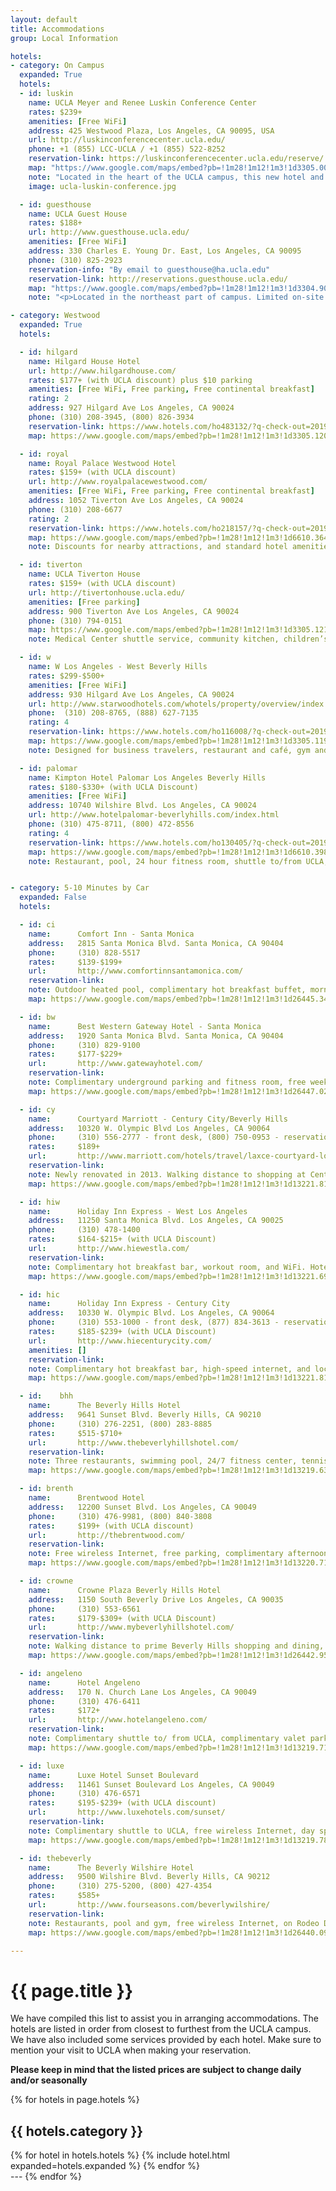 ```yaml
---
layout: default
title: Accommodations
group: Local Information

hotels:
- category: On Campus
  expanded: True
  hotels:
  - id: luskin
    name: UCLA Meyer and Renee Luskin Conference Center
    rates: $239+
    amenities: [Free WiFi]
    address: 425 Westwood Plaza, Los Angeles, CA 90095, USA
    url: http://luskinconferencecenter.ucla.edu/
    phone: +1 (855) LCC-UCLA / +1 (855) 522-8252
    reservation-link: https://luskinconferencecenter.ucla.edu/reserve/
    map: "https://www.google.com/maps/embed?pb=!1m28!1m12!1m3!1d3305.0031903347244!2d-118.44719493474814!3d34.06943247427142!2m3!1f0!2f0!3f0!3m2!1i1024!2i768!4f13.1!4m13!3e2!4m5!1s0x80c2bc8602a90341%3A0xd73874d4f138751a!2sUCLA+Meyer+and+Renee+Luskin+Conference+Center%2C+Westwood+Plaza%2C+Los+Angeles%2C+CA!3m2!1d34.069179!2d-118.445718!4m5!1s0x80c2bc88bcefb20f%3A0xc622b89fcd2f5d21!2sEngineering+VI%2C+Westwood+Plaza%2C+Los+Angeles%2C+CA+90095!3m2!1d34.0696771!2d-118.4442945!5e0!3m2!1sen!2sus!4v1522597689735"
    note: "Located in the heart of the UCLA campus, this new hotel and conference center opened its doors in August, 2016. Offering stunning accommodations, full restaurant, bar, and fitness facilities, the Luskin Conference Center is the ideal place to stay."
    image: ucla-luskin-conference.jpg

  - id: guesthouse
    name: UCLA Guest House
    rates: $188+
    url: http://www.guesthouse.ucla.edu/
    amenities: [Free WiFi]
    address: 330 Charles E. Young Dr. East, Los Angeles, CA 90095
    phone: (310) 825-2923
    reservation-info: "By email to guesthouse@ha.ucla.edu"
    reservation-link: http://reservations.guesthouse.ucla.edu/
    map: "https://www.google.com/maps/embed?pb=!1m28!1m12!1m3!1d3304.9045260176913!2d-118.44386193474791!3d34.07196162413799!2m3!1f0!2f0!3f0!3m2!1i1024!2i768!4f13.1!4m13!3e2!4m5!1s0x80c2bc621af2345b%3A0x4f9b874365001718!2sUCLA+Guest+House%2C+Charles+E+Young+Drive+East%2C+Los+Angeles%2C+CA!3m2!1d34.0745182!2d-118.4385016!4m5!1s0x80c2bc88bcefb20f%3A0xc622b89fcd2f5d21!2sEngineering+VI%2C+Westwood+Plaza%2C+Los+Angeles%2C+CA+90095!3m2!1d34.0696771!2d-118.4442945!5e0!3m2!1sen!2sus!4v1522597720594"
    note: "<p>Located in the northeast part of campus. Limited on-site parking, laundry facility, free wireless Internet, free campus shuttle, free medical center shuttle, and standard hotel amenities.</p>"

- category: Westwood
  expanded: True
  hotels:

  - id: hilgard
    name: Hilgard House Hotel
    url: http://www.hilgardhouse.com/
    rates: $177+ (with UCLA discount) plus $10 parking
    amenities: [Free WiFi, Free parking, Free continental breakfast]
    rating: 2
    address: 927 Hilgard Ave Los Angeles, CA 90024
    phone: (310) 208-3945, (800) 826-3934
    reservation-link: https://www.hotels.com/ho483132/?q-check-out=2019-03-10&q-check-in=2019-03-06
    map: https://www.google.com/maps/embed?pb=!1m28!1m12!1m3!1d3305.1204076479407!2d-118.44535033474818!3d34.06642752442976!2m3!1f0!2f0!3f0!3m2!1i1024!2i768!4f13.1!4m13!3e2!4m5!1s0x80c2bc80c29ca7d3%3A0xd27a73d540e52357!2sHilgard+House+Hotel+%26+Suites%2C+927+Hilgard+Ave%2C+Los+Angeles%2C+CA+90024!3m2!1d34.0631863!2d-118.4415976!4m5!1s0x80c2bc88bcefb20f%3A0xc622b89fcd2f5d21!2sEngineering+VI%2C+Westwood+Plaza%2C+Los+Angeles%2C+CA+90095!3m2!1d34.0696771!2d-118.4442945!5e0!3m2!1sen!2sus!4v1522599295162

  - id: royal
    name: Royal Palace Westwood Hotel
    rates: $159+ (with UCLA discount)
    url: http://www.royalpalacewestwood.com/
    amenities: [Free WiFi, Free parking, Free continental breakfast]
    address: 1052 Tiverton Ave Los Angeles, CA 90024
    phone: (310) 208-6677
    rating: 2
    reservation-link: https://www.hotels.com/ho218157/?q-check-out=2019-03-10&q-check-in=2019-03-06
    map: https://www.google.com/maps/embed?pb=!1m28!1m12!1m3!1d6610.364971745223!2d-118.4475699738806!3d34.06483601024111!2m3!1f0!2f0!3f0!3m2!1i1024!2i768!4f13.1!4m13!3e2!4m5!1s0x80c2bc81b6b5a8df%3A0x450a9efde8ecc81d!2sRoyal+Palace+Westwood+Hotel%2C+1052+Tiverton+Ave%2C+Los+Angeles%2C+CA+90024!3m2!1d34.0606338!2d-118.4429579!4m5!1s0x80c2bc88bcefb20f%3A0xc622b89fcd2f5d21!2sEngineering+VI%2C+Westwood+Plaza%2C+Los+Angeles%2C+CA+90095!3m2!1d34.0696771!2d-118.4442945!5e0!3m2!1sen!2sus!4v1522599313928
    note: Discounts for nearby attractions, and standard hotel amenities

  - id: tiverton
    name: UCLA Tiverton House
    rates: $159+ (with UCLA discount)
    url: http://tivertonhouse.ucla.edu/
    amenities: [Free parking]
    address: 900 Tiverton Ave Los Angeles, CA 90024
    phone: (310) 794-0151
    map: https://www.google.com/maps/embed?pb=!1m28!1m12!1m3!1d3305.121901598514!2d-118.44588323474811!3d34.06638922443189!2m3!1f0!2f0!3f0!3m2!1i1024!2i768!4f13.1!4m13!3e2!4m5!1s0x80c2bc8160e49741%3A0x984c8384256deae8!2sUCLA+Tiverton+House%2C+900+Tiverton+Ave%2C+Los+Angeles%2C+CA+90095!3m2!1d34.063092499999996!2d-118.4421359!4m5!1s0x80c2bc88bcefb20f%3A0xc622b89fcd2f5d21!2sEngineering+VI%2C+Westwood+Plaza%2C+Los+Angeles%2C+CA+90095!3m2!1d34.0696771!2d-118.4442945!5e0!3m2!1sen!2sus!4v1522599336646
    note: Medical Center shuttle service, community kitchen, children’s recreation room, fitness center, business center, guest library, wireless Internet in lounges, laundry room, and standard hotel amenities.

  - id: w
    name: W Los Angeles - West Beverly Hills
    rates: $299-$500+
    amenities: [Free WiFi]
    address: 930 Hilgard Ave Los Angeles, CA 90024
    url: http://www.starwoodhotels.com/whotels/property/overview/index.html?propertyID=97518
    phone:  (310) 208-8765, (888) 627-7135
    rating: 4
    reservation-link: https://www.hotels.com/ho116008/?q-check-out=2019-03-10&q-check-in=2019-03-06
    map: https://www.google.com/maps/embed?pb=!1m28!1m12!1m3!1d3305.11985375466!2d-118.44527698474815!3d34.066441724429076!2m3!1f0!2f0!3f0!3m2!1i1024!2i768!4f13.1!4m13!3e2!4m5!1s0x80c2bc80951ef67d%3A0x43cd0ec4e1582890!2sW+Los+Angeles+-+West+Beverly+Hills%2C+930+Hilgard+Ave%2C+Los+Angeles%2C+CA+90024!3m2!1d34.0631975!2d-118.44092339999999!4m5!1s0x80c2bc88bcefb20f%3A0xc622b89fcd2f5d21!2sEngineering+VI%2C+Westwood+Plaza%2C+Los+Angeles%2C+CA+90095!3m2!1d34.0696771!2d-118.4442945!5e0!3m2!1sen!2sus!4v1522599358108
    note: Designed for business travelers, restaurant and café, gym and pool, pet-friendly, spa services, and standard hotel amenities.

  - id: palomar
    name: Kimpton Hotel Palomar Los Angeles Beverly Hills
    rates: $180-$330+ (with UCLA Discount)
    amenities: [Free WiFi]
    address: 10740 Wilshire Blvd. Los Angeles, CA 90024
    url: http://www.hotelpalomar-beverlyhills.com/index.html
    phone: (310) 475-8711, (800) 472-8556
    rating: 4
    reservation-link: https://www.hotels.com/ho130405/?q-check-out=2019-03-10&q-check-in=2019-03-06
    map: https://www.google.com/maps/embed?pb=!1m28!1m12!1m3!1d6610.398238890218!2d-118.44573527388076!3d34.064409560286386!2m3!1f0!2f0!3f0!3m2!1i1024!2i768!4f13.1!4m13!3e2!4m5!1s0x80c2bc7f881104d7%3A0x234209e088bcad31!2sKimpton+Hotel+Palomar+Los+Angeles+Beverly+Hills%2C+10740+Wilshire+Blvd%2C+Los+Angeles%2C+CA+90024!3m2!1d34.060038899999995!2d-118.4374007!4m5!1s0x80c2bc88bcefb20f%3A0xc622b89fcd2f5d21!2sEngineering+VI%2C+Westwood+Plaza%2C+Los+Angeles%2C+CA+90095!3m2!1d34.0696771!2d-118.4442945!5e0!3m2!1sen!2sus!4v1522599387774
    note: Restaurant, pool, 24 hour fitness room, shuttle to/from UCLA, pet-friendly, free wireless Internet, day-care center for kids, same day laundry/dry-cleaning service, and standard hotel amenities. Exclusive AAA member discounts.


- category: 5-10 Minutes by Car
  expanded: False
  hotels:

  - id: ci
    name:      Comfort Inn - Santa Monica
    address:   2815 Santa Monica Blvd. Santa Monica, CA 90404
    phone:     (310) 828-5517
    rates:     $139-$199+
    url:       http://www.comfortinnsantamonica.com/
    reservation-link:
    note: Outdoor heated pool, complimentary hot breakfast buffet, morning paper, and convenient in-room amenities. Hotel is located three miles from UCLA.
    map: https://www.google.com/maps/embed?pb=!1m28!1m12!1m3!1d26445.342798292157!2d-118.47649835077317!3d34.05239036552008!2m3!1f0!2f0!3f0!3m2!1i1024!2i768!4f13.1!4m13!3e0!4m5!1s0x80c2bb4660f304a9%3A0x76f972293d2ca1a9!2sComfort+Inn+Santa+Monica+-+West+Los+Angeles%2C+2815+Santa+Monica+Blvd%2C+Santa+Monica%2C+CA+90404!3m2!1d34.035320999999996!2d-118.47242!4m5!1s0x80c2bc88bcefb20f%3A0xc622b89fcd2f5d21!2sEngineering+VI%2C+Westwood+Plaza%2C+Los+Angeles%2C+CA+90095!3m2!1d34.0696771!2d-118.4442945!5e0!3m2!1sen!2sus!4v1522600432698

  - id: bw
    name:      Best Western Gateway Hotel - Santa Monica
    address:   1920 Santa Monica Blvd. Santa Monica, CA 90404
    phone:     (310) 829-9100
    rates:     $177-$229+
    url:       http://www.gatewayhotel.com/
    reservation-link:
    note: Complimentary underground parking and fitness room, free weekday shuttle to beach and Third Street Promenade. Hotel is located 3.6 miles from UCLA.
    map: https://www.google.com/maps/embed?pb=!1m28!1m12!1m3!1d26447.02673202099!2d-118.47695845078061!3d34.04699171787824!2m3!1f0!2f0!3f0!3m2!1i1024!2i768!4f13.1!4m13!3e0!4m5!1s0x80c2bb360f698c65%3A0x56e058700b0dd281!2sGateway+Hotel+Santa+Monica%2C+1920+Santa+Monica+Blvd%2C+Santa+Monica%2C+CA+90404!3m2!1d34.028242999999996!2d-118.479968!4m5!1s0x80c2bc88bcefb20f%3A0xc622b89fcd2f5d21!2sEngineering+VI%2C+Westwood+Plaza%2C+Los+Angeles%2C+CA+90095!3m2!1d34.0696771!2d-118.4442945!5e0!3m2!1sen!2sus!4v1522600457835

  - id: cy
    name:      Courtyard Marriott - Century City/Beverly Hills
    address:   10320 W. Olympic Blvd Los Angeles, CA 90064
    phone:     (310) 556-2777 - front desk, (800) 750-0953 - reservations
    rates:     $189+
    url:       http://www.marriott.com/hotels/travel/laxce-courtyard-los-angeles-century-city-beverly-hills/
    reservation-link:
    note: Newly renovated in 2013. Walking distance to shopping at Century City Mall, and a mile from Rodeo Drive. Hotel offers an outdoor whirlpool, exercise area, and free internet access throughout property. Hotel is located 2.4 miles from UCLA.
    map: https://www.google.com/maps/embed?pb=!1m28!1m12!1m3!1d13221.817856732137!2d-118.43968341530143!3d34.05786246682964!2m3!1f0!2f0!3f0!3m2!1i1024!2i768!4f13.1!4m13!3e0!4m5!1s0x80c2bb932f56b221%3A0xf026a65ca781f0a2!2sCourtyard+by+Marriott+Los+Angeles+Century+City%2FBeverly+Hills%2C+10320+W+Olympic+Blvd%2C+Los+Angeles%2C+CA+90064!3m2!1d34.052517!2d-118.416775!4m5!1s0x80c2bc88bcefb20f%3A0xc622b89fcd2f5d21!2sEngineering+VI%2C+Westwood+Plaza%2C+Los+Angeles%2C+CA+90095!3m2!1d34.0696771!2d-118.4442945!5e0!3m2!1sen!2sus!4v1522600476298

  - id: hiw
    name:      Holiday Inn Express - West Los Angeles
    address:   11250 Santa Monica Blvd. Los Angeles, CA 90025
    phone:     (310) 478-1400
    rates:     $164-$215+ (with UCLA Discount)
    url:       http://www.hiewestla.com/
    reservation-link:
    note: Complimentary hot breakfast bar, workout room, and WiFi. Hotel is located 1.6 miles from UCLA.
    map: https://www.google.com/maps/embed?pb=!1m28!1m12!1m3!1d13221.692235288445!2d-118.46130966530112!3d34.05866776665725!2m3!1f0!2f0!3f0!3m2!1i1024!2i768!4f13.1!4m13!3e0!4m5!1s0x80c2bb70936a03b9%3A0x4391c4792fd27696!2sHoliday+Inn+Express+West+Los+Angeles%2C+11250+Santa+Monica+Blvd%2C+Los+Angeles%2C+CA+90025!3m2!1d34.0466276!2d-118.4473661!4m5!1s0x80c2bc88bcefb20f%3A0xc622b89fcd2f5d21!2sEngineering+VI%2C+Westwood+Plaza%2C+Los+Angeles%2C+CA+90095!3m2!1d34.0696771!2d-118.4442945!5e0!3m2!1sen!2sus!4v1522600495912

  - id: hic
    name:      Holiday Inn Express - Century City
    address:   10330 W. Olympic Blvd. Los Angeles, CA 90064
    phone:     (310) 553-1000 - front desk, (877) 834-3613 - reservations
    rates:     $185-$239+ (with UCLA Discount)
    url:       http://www.hiecenturycity.com/
    amenities: []
    reservation-link:
    note: Complimentary hot breakfast bar, high-speed internet, and local phone calls. Family suite accommodations also available. Hotel is located 2.3 miles from UCLA.
    map: https://www.google.com/maps/embed?pb=!1m28!1m12!1m3!1d13221.817856732132!2d-118.44006206530142!3d34.05786246682967!2m3!1f0!2f0!3f0!3m2!1i1024!2i768!4f13.1!4m13!3e0!4m5!1s0x80c2bb933d1a1c4d%3A0xf3aa2e441e821e30!2sCentury+Park+Hotel%2C+10330+W+Olympic+Blvd%2C+Los+Angeles%2C+CA+90064!3m2!1d34.0518828!2d-118.41753229999999!4m5!1s0x80c2bc88bcefb20f%3A0xc622b89fcd2f5d21!2sEngineering+VI%2C+Westwood+Plaza%2C+Los+Angeles%2C+CA+90095!3m2!1d34.0696771!2d-118.4442945!5e0!3m2!1sen!2sus!4v1522600514681

  - id:    bhh
    name:      The Beverly Hills Hotel
    address:   9641 Sunset Blvd. Beverly Hills, CA 90210
    phone:     (310) 276-2251, (800) 283-8885
    rates:     $515-$710+
    url:       http://www.thebeverlyhillshotel.com/
    reservation-link:
    note: Three restaurants, swimming pool, 24/7 fitness center, tennis courts, shopping, salon and spa services, complimentary limo service, and standard hotel amenities.
    map: https://www.google.com/maps/embed?pb=!1m28!1m12!1m3!1d13219.638797679068!2d-118.44031191529656!3d34.0718290138391!2m3!1f0!2f0!3f0!3m2!1i1024!2i768!4f13.1!4m13!3e0!4m5!1s0x80c2bc075ee46a8d%3A0xa06600ecd59fad41!2sThe+Beverly+Hills+Hotel%2C+9641+Sunset+Blvd%2C+Beverly+Hills%2C+CA+90210!3m2!1d34.081468799999996!2d-118.41390589999999!4m5!1s0x80c2bc88bcefb20f%3A0xc622b89fcd2f5d21!2sEngineering+VI%2C+Westwood+Plaza%2C+Los+Angeles%2C+CA+90095!3m2!1d34.0696771!2d-118.4442945!5e0!3m2!1sen!2sus!4v1522600537151

  - id: brenth
    name:      Brentwood Hotel
    address:   12200 Sunset Blvd. Los Angeles, CA 90049
    phone:     (310) 476-9981, (800) 840-3808
    rates:     $199+ (with UCLA discount)
    url:       http://thebrentwood.com/
    reservation-link:
    note: Free wireless Internet, free parking, complimentary afternoon cookies and milk, and standard hotel amenities.
    map: https://www.google.com/maps/embed?pb=!1m28!1m12!1m3!1d13220.719146114787!2d-118.47011211529896!3d34.06490521532177!2m3!1f0!2f0!3f0!3m2!1i1024!2i768!4f13.1!4m13!3e0!4m5!1s0x80c2bcae500d5991%3A0xade878cb0e4ee6b!2sBrentwood+Inn%2C+12200+Sunset+Blvd%2C+Los+Angeles%2C+CA+90049!3m2!1d34.0580853!2d-118.47825309999999!4m5!1s0x80c2bc88bcefb20f%3A0xc622b89fcd2f5d21!2sEngineering+VI%2C+Westwood+Plaza%2C+Los+Angeles%2C+CA+90095!3m2!1d34.0696771!2d-118.4442945!5e0!3m2!1sen!2sus!4v1522600560516

  - id: crowne
    name:      Crowne Plaza Beverly Hills Hotel
    address:   1150 South Beverly Drive Los Angeles, CA 90035
    phone:     (310) 553-6561
    rates:     $179-$309+ (with UCLA Discount)
    url:       http://www.mybeverlyhillshotel.com/
    reservation-link:
    note: Walking distance to prime Beverly Hills shopping and dining, free wireless Internet, room service, on-site restaurant, outdoor pool, 24-hour fitness center.
    map: https://www.google.com/maps/embed?pb=!1m28!1m12!1m3!1d26442.952186489347!2d-118.4378821007625!3d34.06005331217241!2m3!1f0!2f0!3f0!3m2!1i1024!2i768!4f13.1!4m13!3e0!4m5!1s0x80c2bbe233a98621%3A0xbf5bf2b091ee5adf!2sBeverly+Hills+Marriott%2C+1150+S+Beverly+Dr%2C+Los+Angeles%2C+CA+90035!3m2!1d34.0565572!2d-118.39566269999999!4m5!1s0x80c2bc88bcefb20f%3A0xc622b89fcd2f5d21!2sEngineering+VI%2C+Westwood+Plaza%2C+Los+Angeles%2C+CA+90095!3m2!1d34.0696771!2d-118.4442945!5e0!3m2!1sen!2sus!4v1522600585112

  - id: angeleno
    name:      Hotel Angeleno
    address:   170 N. Church Lane Los Angeles, CA 90049
    phone:     (310) 476-6411
    rates:     $172+
    url:       http://www.hotelangeleno.com/
    reservation-link:
    note: Complimentary shuttle to/ from UCLA, complimentary valet parking, complimentary wireless internet, complimentary nightly wine hour in the lobby, indoor restaurant, heated pool and jacuzzi, fitness center, and standard hotel amenities. All rooms have balconies.
    map: https://www.google.com/maps/embed?pb=!1m28!1m12!1m3!1d13219.714238601464!2d-118.46540681529676!3d34.07134556394264!2m3!1f0!2f0!3f0!3m2!1i1024!2i768!4f13.1!4m13!3e0!4m5!1s0x80c2bcc0b6c77eb7%3A0xfa7b1be3d9922e2e!2sHotel+Angeleno%2C+170+N+Church+Ln%2C+Los+Angeles%2C+CA+90049!3m2!1d34.073893!2d-118.46823499999999!4m5!1s0x80c2bc88bcefb20f%3A0xc622b89fcd2f5d21!2sEngineering+VI%2C+Westwood+Plaza%2C+Los+Angeles%2C+CA+90095!3m2!1d34.0696771!2d-118.4442945!5e0!3m2!1sen!2sus!4v1522600603049

  - id: luxe
    name:      Luxe Hotel Sunset Boulevard
    address:   11461 Sunset Boulevard Los Angeles, CA 90049
    phone:     (310) 476-6571
    rates:     $195-$239+ (with UCLA discount)
    url:       http://www.luxehotels.com/sunset/
    reservation-link:
    note: Complimentary shuttle to UCLA, free wireless Internet, day spa, heated pool, restaurant, indoor lounge, and standard hotel amenities.
    map: https://www.google.com/maps/embed?pb=!1m28!1m12!1m3!1d13219.7869009974!2d-118.46543466529691!3d34.070879914042365!2m3!1f0!2f0!3f0!3m2!1i1024!2i768!4f13.1!4m13!3e0!4m5!1s0x80c2bcbf54906f3f%3A0x9e6b70964438b65f!2sLuxe+Sunset+Boulevard+Hotel%2C+11461+Sunset+Blvd%2C+Los+Angeles%2C+CA+90049!3m2!1d34.0724415!2d-118.4679238!4m5!1s0x80c2bc88bcefb20f%3A0xc622b89fcd2f5d21!2sEngineering+VI%2C+Westwood+Plaza%2C+Los+Angeles%2C+CA+90095!3m2!1d34.0696771!2d-118.4442945!5e0!3m2!1sen!2sus!4v1522600617963

  - id: thebeverly
    name:      The Beverly Wilshire Hotel
    address:   9500 Wilshire Blvd. Beverly Hills, CA 90212
    phone:     (310) 275-5200, (800) 427-4354
    rates:     $585+
    url:       http://www.fourseasons.com/beverlywilshire/
    reservation-link:
    note: Restaurants, pool and gym, free wireless Internet, on Rodeo Drive, very close to shopping and restaurants, and standard hotel amenities.
    map: https://www.google.com/maps/embed?pb=!1m28!1m12!1m3!1d26440.09746116943!2d-118.44041035074972!3d34.06920195817496!2m3!1f0!2f0!3f0!3m2!1i1024!2i768!4f13.1!4m13!3e0!4m5!1s0x80c2bbf91db6edcf%3A0x9de016f69ace829a!2sBeverly+Wilshire%2C+A+Four+Seasons+Hotel%2C+9500+Wilshire+Blvd%2C+Beverly+Hills%2C+CA+90212!3m2!1d34.0667131!2d-118.4007192!4m5!1s0x80c2bc88bcefb20f%3A0xc622b89fcd2f5d21!2sEngineering+VI%2C+Westwood+Plaza%2C+Los+Angeles%2C+CA+90095!3m2!1d34.0696771!2d-118.4442945!5e0!3m2!1sen!2sus!4v1522600634217

---
```



# {{ page.title }}

We have compiled this list to assist you in arranging accommodations.
The hotels are listed in order from closest to furthest from the UCLA campus.
We have also included some services provided by each hotel.
Make sure to mention your visit to UCLA when making your reservation.

**Please keep in mind that the listed prices are subject to change daily and/or seasonally**

{% for hotels in page.hotels %}

## {{ hotels.category }}

<div class="panel-group" id="accordion">
{% for hotel in hotels.hotels %}
{% include hotel.html expanded=hotels.expanded %}
{% endfor %}
</div>
---
{% endfor %}

